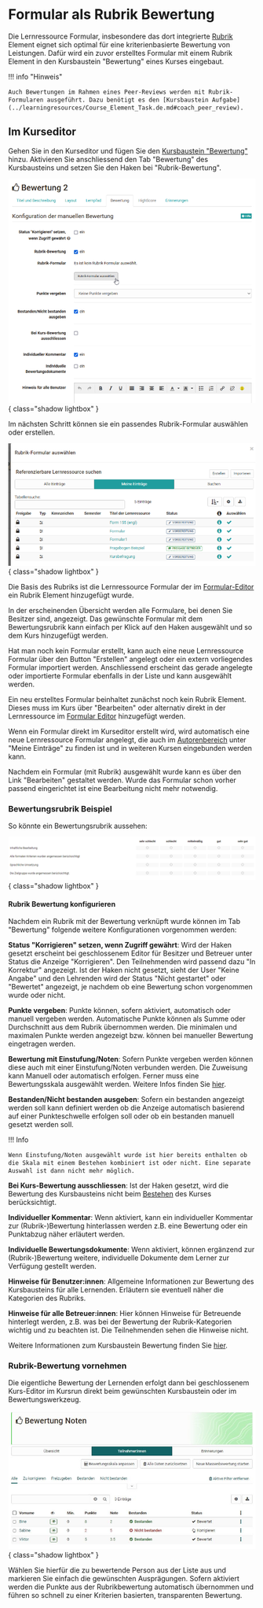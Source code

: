 # Formular als Rubrik Bewertung

Die Lernressource Formular, insbesondere das dort integrierte [Rubrik](Rubric.de.md) Element eignet sich optimal für eine kriterienbasierte Bewertung von Leistungen. Dafür wird ein zuvor erstelltes Formular mit einem Rubrik Element in den Kursbaustein "Bewertung" eines Kurses eingebaut.

!!! info "Hinweis"

    Auch Bewertungen im Rahmen eines Peer-Reviews werden mit Rubrik-Formularen ausgeführt. Dazu benötigt es den [Kursbaustein Aufgabe](../learningresources/Course_Element_Task.de.md#coach_peer_review).


## Im Kurseditor

Gehen Sie in den Kurseditor und fügen Sie den [Kursbaustein "Bewertung"](../learningresources/Course_Element_Assessment.de.md) hinzu. Aktivieren Sie anschliessend den Tab "Bewertung" des Kursbausteins und setzen Sie den Haken bei "Rubrik-Bewertung".

![Rubrik-Bewertung konfigurieren](assets/Bewertung_Tab_Rurbrik-Bewerung.png){ class="shadow lightbox" }

Im nächsten Schritt können sie ein passendes Rubrik-Formular auswählen oder erstellen.

![Rubrik-Formular Auswahldialog](assets/Rubrik-Formular_waehlen.png){ class="shadow lightbox" }

Die Basis des Rubriks ist die Lernressource Formular der im [Formular-Editor](Form_editor_Questionnaire_editor.de.md) ein Rubrik Element hinzugefügt wurde.

In der erscheinenden Übersicht werden alle Formulare, bei denen Sie Besitzer sind, angezeigt. Das gewünschte Formular mit dem Bewertungsrubrik kann einfach per Klick auf den Haken ausgewählt und so dem Kurs hinzugefügt werden.

Hat man noch kein Formular erstellt, kann auch eine neue Lernressource Formular über den Button "Erstellen" angelegt oder ein extern vorliegendes Formular importiert werden. Anschliessend erscheint das gerade angelegte oder importierte Formular ebenfalls in der Liste und kann ausgewählt werden.

Ein neu erstelltes Formular beinhaltet zunächst noch kein Rubrik Element. Dieses muss im Kurs über "Bearbeiten" oder alternativ direkt in der Lernressource im [Formular Editor](Form_editor_Questionnaire_editor.de.md) hinzugefügt werden.

Wenn ein Formular direkt im Kurseditor erstellt wird, wird automatisch eine neue Lernressource Formular angelegt, die auch im [Autorenbereich](../area_modules/Authoring.de.md) unter "Meine Einträge" zu finden ist und in weiteren Kursen eingebunden werden kann.

Nachdem ein Formular (mit Rubrik) ausgewählt wurde kann es über den Link "Bearbeiten" gestaltet werden. Wurde das Formular schon vorher passend eingerichtet ist eine Bearbeitung nicht mehr notwendig.

### Bewertungsrubrik Beispiel

So könnte ein Bewertungsrubrik aussehen:

![Beispiel Bewertungsrubrik](assets/Rubrik_Formular_Beispiel1.png){ class="shadow lightbox" }

#### Rubrik Bewertung konfigurieren

Nachdem ein Rubrik mit der Bewertung verknüpft wurde können im Tab "Bewertung" folgende weitere Konfigurationen vorgenommen werden:

**Status "Korrigieren" setzen, wenn Zugriff gewährt**: Wird der Haken gesetzt erscheint bei geschlossenem Editor für Besitzer und Betreuer unter Status die Anzeige "Korrigieren". Den Teilnehmenden wird passend dazu "In Korrektur" angezeigt. Ist der Haken nicht gesetzt, sieht der User "Keine Angabe" und den Lehrenden wird der Status "Nicht gestartet" oder "Bewertet" angezeigt, je nachdem ob eine Bewertung schon vorgenommen wurde oder nicht.  
  
**Punkte vergeben**: Punkte können, sofern aktiviert, automatisch oder manuell vergeben werden. Automatische Punkte können als Summe oder Durchschnitt aus dem Rubrik übernommen werden. Die minimalen und maximalen Punkte werden angezeigt bzw. können bei manueller Bewertung eingetragen werden.

**Bewertung mit Einstufung/Noten**: Sofern Punkte vergeben werden können diese auch mit einer Einstufung/Noten verbunden werden. Die Zuweisung kann Manuell oder automatisch erfolgen. Ferner muss eine Bewertungsskala ausgewählt werden. Weitere Infos finden Sie [hier](../learningresources/Assessment_translate_points_in_grades.de.md). 

**Bestanden/Nicht bestanden ausgeben**:  Sofern ein bestanden angezeigt werden soll kann definiert werden ob die Anzeige automatisch basierend auf einer Punkteschwelle erfolgen soll oder ob ein bestanden manuell gesetzt werden soll.

!!! Info

    Wenn Einstufung/Noten ausgewählt wurde ist hier bereits enthalten ob die Skala mit einem Bestehen kombiniert ist oder nicht. Eine separate Auswahl ist dann nicht mehr möglich. 

**Bei Kurs-Bewertung ausschliessen**: Ist der Haken gesetzt, wird die Bewertung des Kursbausteins nicht beim [Bestehen](../learningresources/Course_Settings.de.md) des Kurses berücksichtigt. 

**Individueller Kommentar**: Wenn aktiviert, kann ein individueller Kommentar zur (Rubrik-)Bewertung hinterlassen werden z.B. eine Bewertung oder ein Punktabzug näher erläutert werden.

**Individuelle Bewertungsdokumente**: Wenn aktiviert, können ergänzend zur (Rubrik-)Bewertung weitere, individuelle Dokumente dem Lerner zur Verfügung gestellt werden.

**Hinweise für Benutzer:innen**: Allgemeine Informationen zur Bewertung des Kursbausteins für alle Lernenden. Erläutern sie eventuell näher die Kategorien des Rubriks.  

**Hinweise für alle Betreuer:innen**: Hier können Hinweise für Betreuende hinterlegt werden, z.B. was bei der Bewertung der Rubrik-Kategorien wichtig und zu beachten ist. Die Teilnehmenden sehen die Hinweise nicht.
  
Weitere Informationen zum Kursbaustein Bewertung finden Sie [hier](../learningresources/Course_Element_Assessment.de.md).

### Rubrik-Bewertung vornehmen

Die eigentliche Bewertung der Lernenden erfolgt dann bei geschlossenem Kurs-Editor im Kursrun direkt beim gewünschten Kursbaustein oder im Bewertungswerkzeug.

![Bewertung Teilnehmerliste](assets/Bewertung181.jpg){ class="shadow lightbox" }

Wählen Sie hierfür die zu bewertende Person aus der Liste aus und markieren Sie einfach die gewünschten Ausprägungen. Sofern aktiviert werden die Punkte aus der Rubrikbewertung automatisch übernommen und führen so schnell zu einer Kriterien basierten, transparenten Bewertung.

